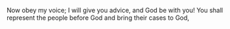 Now obey my voice; I will give you advice, and God be with you! You shall represent the people before God and bring their cases to God,
